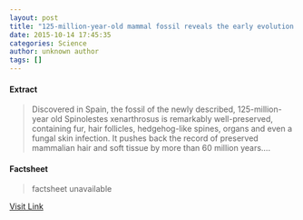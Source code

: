 ```yaml
---
layout: post
title: "125-million-year-old mammal fossil reveals the early evolution of hair and spines"
date: 2015-10-14 17:45:35
categories: Science
author: unknown author
tags: []
---
```



#### Extract
>Discovered in Spain, the fossil of the newly described, 125-million-year old Spinolestes xenarthrosus is remarkably well-preserved, containing fur, hair follicles, hedgehog-like spines, organs and even a fungal skin infection. It pushes back the record of preserved mammalian hair and soft tissue by more than 60 million years....

#### Factsheet
>factsheet unavailable

[Visit Link](http://www.sciencedaily.com/releases/2015/10/151014134535.htm)


